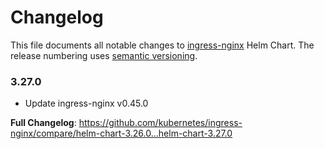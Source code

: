 # Changelog

This file documents all notable changes to [ingress-nginx](https://github.com/kubernetes/ingress-nginx) Helm Chart. The release numbering uses [semantic versioning](http://semver.org).

### 3.27.0

* Update ingress-nginx v0.45.0

**Full Changelog**: https://github.com/kubernetes/ingress-nginx/compare/helm-chart-3.26.0...helm-chart-3.27.0
